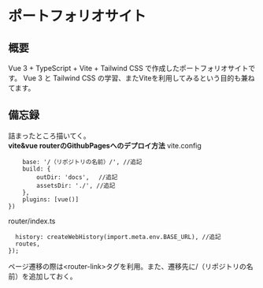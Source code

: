 # ポートフォリオサイト

## 概要

Vue 3 + TypeScript + Vite + Tailwind CSS で作成したポートフォリオサイトです。
Vue 3 と Tailwind CSS の学習、またViteを利用してみるという目的も兼ねてます。

## 備忘録

詰まったところ描いてく。
\
**vite&vue routerのGithubPagesへのデプロイ方法**
vite.config

```export default defineConfig({
    base: '/（リポジトリの名前）/', //追記
    build: {
        outDir: 'docs',　 //追記
        assetsDir: './', //追記
    },
    plugins: [vue()]
})
```

router/index.ts

```const router = createRouter({
  history: createWebHistory(import.meta.env.BASE_URL), //追記
  routes,
});
```

ページ遷移の際は\<router-link\>タグを利用。また、遷移先に/（リポジトリの名前）を追加しておく。
